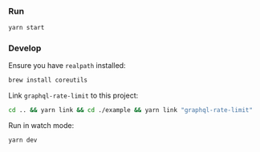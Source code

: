 ### Run

```sh
yarn start
```


### Develop

Ensure you have `realpath` installed:

```sh
brew install coreutils
```

Link `graphql-rate-limit` to this project:

```sh
cd .. && yarn link && cd ./example && yarn link "graphql-rate-limit"
```

Run in watch mode:

```sh
yarn dev

